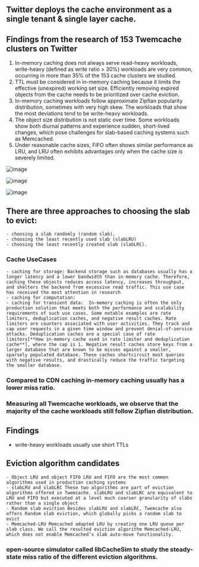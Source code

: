 
## Twitter deploys the cache environment as a single tenant & single layer cache.

## Findings from the research of 153 Twemcache clusters on Twitter

  1. In-memory caching does not always serve read-heavy workloads, write-heavy (defined as write ratio > 30%) workloads are very common, occurring in more than 35% of the 153 cache clusters we studied.
  2. TTL must be considered in in-memory caching because it limits the effective (unexpired) working set size. Efficiently removing expired objects from the cache needs to be prioritized over cache eviction.
  3. In-memory caching workloads follow approximate Zipfian popularity distribution, sometimes with very high skew. The workloads that show the most deviations tend to be write-heavy workloads.
  4. The object size distribution is not static over time. Some workloads show both diurnal patterns and experience sudden, short-lived changes, which pose challenges for slab-based caching systems such as Memcached.
  5. Under reasonable cache sizes, FIFO often shows similar performance as LRU, and LRU often exhibits advantages only when the cache size is severely limited.








![image](https://github.com/user-attachments/assets/0b054b39-4afa-483b-93f2-42a8555eefb8)


![image](https://github.com/user-attachments/assets/aefa95be-95ba-4d75-8513-d86c2d965164)


![image](https://github.com/user-attachments/assets/517cd30f-07c8-44a4-9675-d799c2a7e397)


## There are three approaches to choosing the slab to evict: 
    - choosing a slab randomly (random slab), 
    - choosing the least recently used slab (slabLRU)
    - choosing the least recently created slab (slabLRC). 

### Cache UseCases
    - caching for storage: Backend storage such as databases usually has a longer latency and a lower bandwidth than in-memory cache. Therefore, caching these objects reduces access latency, increases throughput, and shelters the backend from excessive read traffic. This use case has received the most attention in research
    - caching for computation: 
    - caching for transient data:  In-memory caching is often the only production solution that meets both the performance and scalability requirements of such use cases. Some notable examples are rate limiters, deduplication caches, and negative result caches. Rate limiters are counters associated with user activities. They track and cap user requests in a given time window and prevent denial-of-service attacks. Deduplication caches are a special case of rate limiters[**How in-memory cache used in rate limiter and deduplication cache**], where the cap is 1. Negative result caches store keys from a larger database that are known to be misses against a smaller, sparsely populated database. These caches shortcircuit most queries with negative results, and drastically reduce the traffic targeting the smaller database.



### Compared to CDN caching in-memory caching usually has a lower miss ratio.

### Measuring all Twemcache workloads, we observe that the majority of the cache workloads still follow Zipfian distribution.

## Findings
  - write-heavy workloads usually use short TTLs


## Eviction algorithm candidates

    - Object LRU and object FIFO LRU and FIFO are the most common algorithms used in production caching systems
    - slabLRU and slabLRC These two algorithms are part of eviction algorithms offered in Twemcache. slabLRU and slabLRC are equivalent to LRU and FIFO but executed at a level much coarser granularity of slabs rather than a single object
    - Random slab eviction Besides slabLRU and slabLRC, Twemcache also offers Random slab eviction, which globally picks a random slab to evict
    - Memcached-LRU Memcached adapted LRU by creating one LRU queue per slab class. We call the resulted eviction algorithm Memcached-LRU, which does not enable Memcached’s slab auto-move functionality. 


### open-source simulator called libCacheSim to study the steady-state miss ratio of the different eviction algorithms. 
    
  
    
